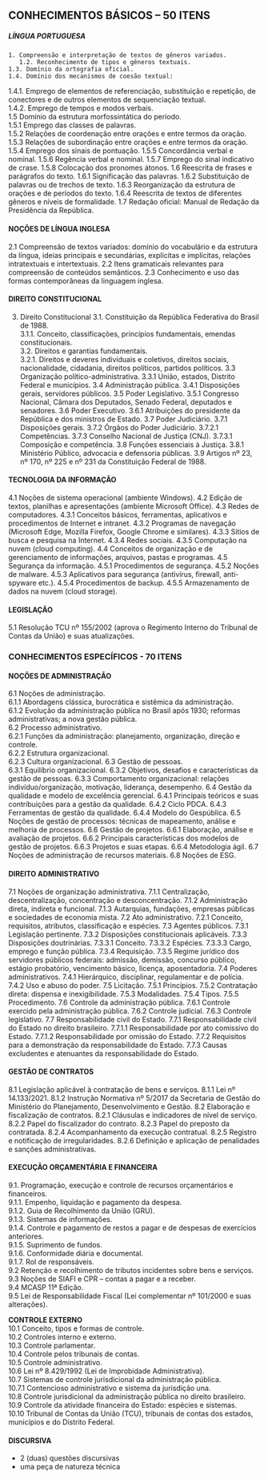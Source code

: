 **CONHECIMENTOS BÁSICOS – 50 ITENS**
--

##### LÍNGUA PORTUGUESA
    1. Compreensão e interpretação de textos de gêneros variados.  
       1.2. Reconhecimento de tipos e gêneros textuais.  
    1.3. Domínio da ortografia oficial.  
    1.4. Domínio dos mecanismos de coesão textual:  
1.4.1. Emprego de elementos de referenciação, substituição e repetição, de conectores e de outros elementos de sequenciação textual.  
   1.4.2. Emprego de tempos e modos verbais.  
   1.5 Domínio da estrutura morfossintática do período.  
       1.5.1 Emprego das classes de palavras.  
       1.5.2 Relações de coordenação entre orações e entre termos da oração.
       1.5.3 Relações de subordinação entre orações e entre termos da oração.
       1.5.4 Emprego dos sinais de pontuação.
       1.5.5 Concordância verbal e nominal.
       1.5.6 Regência verbal e nominal.
       1.5.7 Emprego do sinal indicativo de crase.
       1.5.8 Colocação dos pronomes átonos.
   1.6 Reescrita de frases e parágrafos do texto.
       1.6.1 Significação das palavras.
       1.6.2 Substituição de palavras ou de trechos de texto.
       1.6.3 Reorganização da estrutura de orações e de períodos do texto.
       1.6.4 Reescrita de textos de diferentes gêneros e níveis de formalidade.
   1.7 Redação oficial: Manual de Redação da Presidência da República.

#### NOÇÕES DE LÍNGUA INGLESA
   2.1 Compreensão de textos variados: domínio do vocabulário e da estrutura da língua, ideias principais e secundárias, explícitas e implícitas, relações intratextuais e intertextuais.
   2.2 Itens gramaticais relevantes para compreensão de conteúdos semânticos.
   2.3 Conhecimento e uso das formas contemporâneas da linguagem inglesa.

#### DIREITO CONSTITUCIONAL
 3. Direito Constitucional 
   3.1. Constituição da República Federativa do Brasil de 1988.  
       3.1.1. Conceito, classificações, princípios fundamentais, emendas constitucionais.  
   3.2. Direitos e garantias fundamentais.  
      3.2.1. Direitos e deveres individuais e coletivos, direitos sociais, nacionalidade, cidadania, direitos políticos, partidos políticos.
   3.3 Organização político-administrativa.
       3.3.1 União, estados, Distrito Federal e municípios.
   3.4 Administração pública.
       3.4.1 Disposições gerais, servidores públicos.
   3.5 Poder Legislativo.
       3.5.1 Congresso Nacional, Câmara dos Deputados, Senado Federal, deputados e senadores.
   3.6 Poder Executivo.
       3.6.1 Atribuições do presidente da República e dos ministros de Estado.
   3.7 Poder Judiciário.
       3.7.1 Disposições gerais.
       3.7.2 Órgãos do Poder Judiciário.
           3.7.2.1 Competências.
       3.7.3 Conselho Nacional de Justiça (CNJ).
           3.7.3.1 Composição e competência.
   3.8 Funções essenciais à Justiça.
       3.8.1 Ministério Público, advocacia e defensoria públicas.
   3.9 Artigos nº 23, nº 170, nº 225 e nº 231 da Constituição Federal de 1988.

#### TECNOLOGIA DA INFORMAÇÃO  
   4.1 Noções de sistema operacional (ambiente Windows).
   4.2 Edição de textos, planilhas e apresentações (ambiente Microsoft Office).
   4.3 Redes de computadores.
       4.3.1 Conceitos básicos, ferramentas, aplicativos e procedimentos de Internet e intranet.
       4.3.2 Programas de navegação (Microsoft Edge, Mozilla Firefox, Google Chrome e similares).
       4.3.3 Sítios de busca e pesquisa na Internet.
       4.3.4 Redes sociais.
       4.3.5 Computação na nuvem (cloud computing).
   4.4 Conceitos de organização e de gerenciamento de informações, arquivos, pastas e programas.
   4.5 Segurança da informação.
       4.5.1 Procedimentos de segurança.
       4.5.2 Noções de malware.
       4.5.3 Aplicativos para segurança (antivírus, firewall, anti-spyware etc.).
       4.5.4 Procedimentos de backup.
       4.5.5 Armazenamento de dados na nuvem (cloud storage).

#### LEGISLAÇÃO
   5.1 Resolução TCU nº 155/2002 (aprova o Regimento Interno do Tribunal de Contas da União) e suas atualizações.

### CONHECIMENTOS ESPECÍFICOS - 70 ITENS

#### NOÇÕES DE ADMINISTRAÇÃO  
   6.1 Noções de administração.  
       6.1.1 Abordagens clássica, burocrática e sistêmica da administração.  
       6.1.2 Evolução da administração pública no Brasil após 1930; reformas administrativas; a nova gestão pública.  
   6.2 Processo administrativo.  
       6.2.1 Funções da administração: planejamento, organização, direção e controle.  
       6.2.2 Estrutura organizacional.  
       6.2.3 Cultura organizacional.
   6.3 Gestão de pessoas.  
       6.3.1 Equilíbrio organizacional.
       6.3.2 Objetivos, desafios e características da gestão de pessoas.
       6.3.3 Comportamento organizacional: relações indivíduo/organização, motivação, liderança, desempenho.
   6.4 Gestão da qualidade e modelo de excelência gerencial.
       6.4.1 Principais teóricos e suas contribuições para a gestão da qualidade.
       6.4.2 Ciclo PDCA.
       6.4.3 Ferramentas de gestão da qualidade.
       6.4.4 Modelo do Gespública.
   6.5 Noções de gestão de processos: técnicas de mapeamento, análise e melhoria de processos.
   6.6 Gestão de projetos.
       6.6.1 Elaboração, análise e avaliação de projetos.
       6.6.2 Principais características dos modelos de gestão de projetos.
       6.6.3 Projetos e suas etapas.
       6.6.4 Metodologia ágil.
   6.7 Noções de administração de recursos materiais.
   6.8 Noções de ESG.

#### DIREITO ADMINISTRATIVO
   7.1 Noções de organização administrativa.
       7.1.1 Centralização, descentralização, concentração e desconcentração.
       7.1.2 Administração direta, indireta e funcional.
       7.1.3 Autarquias, fundações, empresas públicas e sociedades de economia mista.
   7.2 Ato administrativo.
       7.2.1 Conceito, requisitos, atributos, classificação e espécies.
   7.3 Agentes públicos.
       7.3.1 Legislação pertinente.
       7.3.2 Disposições constitucionais aplicáveis.
       7.3.3 Disposições doutrinárias.
           7.3.3.1 Conceito.
           7.3.3.2 Espécies.
           7.3.3.3 Cargo, emprego e função pública.
       7.3.4 Requisição.
       7.3.5 Regime jurídico dos servidores públicos federais: admissão, demissão, concurso público, estágio probatório, vencimento básico, licença, aposentadoria.
   7.4 Poderes administrativos.
       7.4.1 Hierárquico, disciplinar, regulamentar e de polícia.
       7.4.2 Uso e abuso do poder.
   7.5 Licitação.
       7.5.1 Princípios.
       7.5.2 Contratação direta: dispensa e inexigibilidade.
       7.5.3 Modalidades.
       7.5.4 Tipos.
       7.5.5 Procedimento.
   7.6 Controle da administração pública.
       7.6.1 Controle exercido pela administração pública.
       7.6.2 Controle judicial.
       7.6.3 Controle legislativo.
   7.7 Responsabilidade civil do Estado.
       7.7.1 Responsabilidade civil do Estado no direito brasileiro.
           7.7.1.1 Responsabilidade por ato comissivo do Estado.
           7.7.1.2 Responsabilidade por omissão do Estado.
       7.7.2 Requisitos para a demonstração da responsabilidade do Estado.
       7.7.3 Causas excludentes e atenuantes da responsabilidade do Estado.

#### GESTÃO DE CONTRATOS
   8.1 Legislação aplicável à contratação de bens e serviços.
       8.1.1 Lei nº 14.133/2021.
       8.1.2 Instrução Normativa nº 5/2017 da Secretaria de Gestão do Ministério do Planejamento, Desenvolvimento e Gestão.
   8.2 Elaboração e fiscalização de contratos.
       8.2.1 Cláusulas e indicadores de nível de serviço.
       8.2.2 Papel do fiscalizador do contrato.
       8.2.3 Papel do preposto da contratada.
       8.2.4 Acompanhamento da execução contratual.
       8.2.5 Registro e notificação de irregularidades.
       8.2.6 Definição e aplicação de penalidades e sanções administrativas.

#### EXECUÇÃO ORÇAMENTÁRIA E FINANCEIRA
   9.1. Programação, execução e controle de recursos orçamentários e financeiros.  
       9.1.1. Empenho, liquidação e pagamento da despesa.  
       9.1.2. Guia de Recolhimento da União (GRU).  
       9.1.3. Sistemas de informações.  
       9.1.4. Controle e pagamento de restos a pagar e de despesas de exercícios anteriores.  
       9.1.5. Suprimento de fundos.  
       9.1.6. Conformidade diária e documental.    
       9.1.7. Rol de responsáveis.    
   9.2 Retenção e recolhimento de tributos incidentes sobre bens e serviços.  
   9.3 Noções de SIAFI e CPR – contas a pagar e a receber.  
   9.4 MCASP 11ª Edição.  
   9.5 Lei de Responsabilidade Fiscal (Lei complementar nº 101/2000 e suas alterações).  

**CONTROLE EXTERNO**  
    10.1 Conceito, tipos e formas de controle.  
    10.2 Controles interno e externo.  
    10.3 Controle parlamentar.  
    10.4 Controle pelos tribunais de contas.  
    10.5 Controle administrativo.  
    10.6 Lei nº 8.429/1992 (Lei de Improbidade Administrativa).  
    10.7 Sistemas de controle jurisdicional da administração pública.  
        10.7.1 Contencioso administrativo e sistema da jurisdição una.  
    10.8 Controle jurisdicional da administração pública no direito brasileiro.  
    10.9 Controle da atividade financeira do Estado: espécies e sistemas.  
    10.10 Tribunal de Contas da União (TCU), tribunais de contas dos estados, municípios e do Distrito Federal.  

#### DISCURSIVA
- 2 (duas) questões discursivas
- uma peça de natureza técnica
